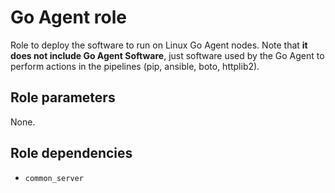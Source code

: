 # Go Agent role

Role to deploy the software to run on Linux Go Agent nodes. Note that **it does not include Go Agent Software**, just software used by the Go Agent to perform actions in the pipelines (pip, ansible, boto, httplib2).

## Role parameters

None.

## Role dependencies

- `common_server`
